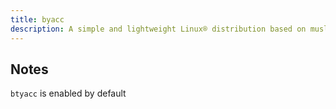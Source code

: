 ```yaml
---
title: byacc
description: A simple and lightweight Linux® distribution based on musl libc and toybox
---
```


## Notes
`btyacc` is enabled by default

